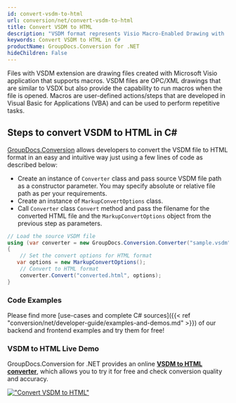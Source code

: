 ```yaml
---
id: convert-vsdm-to-html
url: conversion/net/convert-vsdm-to-html
title: Convert VSDM to HTML
description: "VSDM format represents Visio Macro-Enabled Drawing with .vsdm extension. Learn how to convert VSDM to HTML file programmatically in C# language using GroupDocs.Conversion for .NET library."
keywords: Convert VSDM to HTML in C#
productName: GroupDocs.Conversion for .NET
hideChildren: False
---
```


Files with VSDM extension are drawing files created with Microsoft Visio application that supports macros. VSDM files are OPC/XML drawings that are similar to VSDX but also provide the capability to run macros when the file is opened. Macros are user-defined actions/steps that are developed in Visual Basic for Applications (VBA) and can be used to perform repetitive tasks.

## Steps to convert VSDM to HTML in C#

[GroupDocs.Conversion](https://products.groupdocs.com/conversion/net) allows developers to convert the VSDM file to HTML format in an easy and intuitive way just using a few lines of code as described below:

* Create an instance of `Converter` class and pass source VSDM file path as a constructor parameter. You may specify absolute or relative file path as per your requirements. 
* Create an instance of `MarkupConvertOptions` class.
* Call `Converter` class `Convert` method and pass the filename for the converted HTML file and the `MarkupConvertOptions` object from the previous step as parameters.

```csharp
// Load the source VSDM file
using (var converter = new GroupDocs.Conversion.Converter("sample.vsdm"))
{
    // Set the convert options for HTML format
   var options = new MarkupConvertOptions();
    // Convert to HTML format
    converter.Convert("converted.html", options);
}
```

### Code Examples

Please find more [use-cases and complete C# sources]({{< ref "conversion/net/developer-guide/examples-and-demos.md" >}}) of our backend and frontend examples and try them for free!

### VSDM to HTML Live Demo

GroupDocs.Conversion for .NET provides an online [**VSDM to HTML converter**](https://products.groupdocs.app/conversion/vsdm-to-html), which allows you to try it for free and check conversion quality and accuracy.

[!["Convert VSDM to HTML"](conversion/net/images/convert-to-html/convert-vsdm-to-html.png)](https://products.groupdocs.app/conversion/vsdm-to-html)